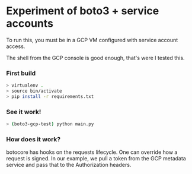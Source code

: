 Experiment of boto3 + service accounts
=====================================

To run this, you must be in a GCP VM configured with service account access.

The shell from the GCP console is good enough, that's were I tested this.

### First build

```bash
> virtualenv .
> source bin/activate
> pip install -r requirements.txt
```

### See it work!

```bash
> (boto3-gcp-test) python main.py
```

### How does it work?
botocore has hooks on the requests lifecycle. One can override how a request is signed. In our example, we pull a token from the GCP metadata service and pass that to the Authorization headers.
